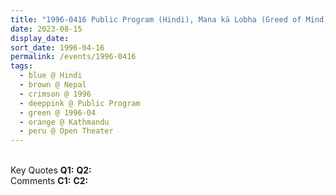 ```yaml
---
title: "1996-0416 Public Program (Hindi), Mana kā Lobha (Greed of Mind), Open Theater, Kathmandu, Nepal"
date: 2023-08-15
display_date: 
sort_date: 1996-04-16
permalink: /events/1996-0416
tags:
  - blue @ Hindi
  - brown @ Nepal
  - crimson @ 1996
  - deeppink @ Public Program
  - green @ 1996-04
  - orange @ Kathmandu
  - peru @ Open Theater
---
```


<br>

<wave-list>
  <list-title color="DarkSeaGreen" width="55">Key Quotes</list-title>
  <list-item color="BlanchedAlmond" width="280"><b>Q1:</b> <i></i></list-item>
  <list-item color="Lavender" width="280"><b>Q2:</b> <i></i></list-item>
</wave-list>

<br>

<wave-list>
  <list-title color="DarkSeaGreen" width="55">Comments</list-title>
  <list-item color="BlanchedAlmond" width="280"><b>C1:</b> <i></i></list-item>
  <list-item color="Lavender" width="280"><b>C2:</b> <i></i></list-item>
</wave-list>